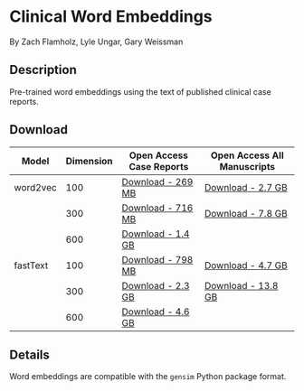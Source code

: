 # Clinical Word Embeddings

By Zach Flamholz, Lyle Ungar, Gary Weissman

## Description
Pre-trained word embeddings using the text of published clinical case reports.

## Download

| Model | Dimension | Open Access Case Reports | Open Access All Manuscripts |
| ---- | --------- | ------------------------- | -------------------------- |
| word2vec | 100 | [Download - 269 MB](https://upenn.box.com/s/6sqzqvcunar39324adgy8qncm7yam6hu) | [Download - 2.7 GB](https://upenn.box.com/s/gkyqs962i3i2rw55a821n62ex410bi4a)|
|          | 300 | [Download - 716 MB](https://upenn.box.com/s/s52hsf65c51e3ro0ssx79e6l25qykt0m) | [Download - 7.8 GB](https://upenn.box.com/s/9djgjigsve09a7f9vz6ubtsovqwb40xa)
|          | 600 | [Download - 1.4 GB](https://upenn.box.com/s/3y4h8iwg1dg2y3dqdwufspsl61usc0xv)| |
| fastText | 100 | [Download - 798 MB](https://upenn.box.com/s/03tlndnc00zs9glxqmi0n3bbp5aio4gr)| [Download - 4.7 GB](https://upenn.box.com/s/3y4h8iwg1dg2y3dqdwufspsl61usc0xv)|
|          | 300 | [Download - 2.3 GB ](https://upenn.box.com/s/aewen67hn672l3zloq9j8d27r88wob69)| [Download - 13.8 GB](https://upenn.box.com/s/zb1i8v6a58xuoiu09b77ofqr1s779lbj)|
|          | 600 | [Download - 4.6 GB](https://upenn.box.com/s/1m2ruy0rj0o7j38w6yzgk6hiqxqusifu)| |


## Details

Word embeddings are compatible with the `gensim` Python package format.




